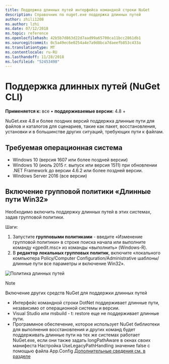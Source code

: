 ```yaml
---
title: Поддержка длинных путей интерфейса командной строки NuGet
description: Справочник по nuget.exe поддержка длинных путей
author: zhili1208
ms.author: lzhi
ms.date: 07/12/2018
ms.topic: reference
ms.openlocfilehash: 42b5b7d863d22d7aad99a65700ca11bcc2861db1
ms.sourcegitcommit: 0c5a49ec6e0254a4e7a9d8bca7daeefb853c433a
ms.translationtype: MT
ms.contentlocale: ru-RU
ms.lasthandoff: 11/28/2018
ms.locfileid: "52453498"
---
```

# <a name="long-path-support-nuget-cli"></a>Поддержка длинных путей (NuGet CLI)

**Применяется к:** все &bullet; **поддерживаемые версии:** 4.8 +

NuGet.exe 4.8 и более поздних версий поддержка длинные пути для файлов и каталогов для сценариев, такие как пакет, восстановления, установки и в большинстве других ситуаций, требующих пути к файлам.

## <a name="required-operating-system"></a>Требуемая операционная система

-   Windows 10 (версия 1607 или более поздней версии)
-   Windows 10 (июль 2015 г. выпуск или версия 1511) при обновлении .NET Framework до версии 4.6.2 или более поздней версии.
-   Windows Server 2016 (все версии)

## <a name="enable-win32-long-paths-group-policy"></a>Включение групповой политики «Длинные пути Win32»

Необходимо включить поддержку длинных путей в этих системах, задав групповой политики.

Шаги:
1. Запустите **групповыми политиками** - введите «Изменение групповой политики» в строке поиска начала или выполните команду «gpedit.msc» из команды «выполнить» (Windows-R).
2. В **редактор локальных групповых политик**, включите «локального компьютера Policy/Computer Configuration/Administrative шаблоны/длинные пути все параметры и включение Win32».

![Политика длинных путей](media/LongPathPolicy.png)


> [!Note]
> Включение других средств NuGet для поддержки длинных путей
>
> -   Интерфейс командной строки DotNet поддерживает длинные пути, независимо от операционной системы и версии.
> -   Visual Studio или msbuild - t: restore еще не поддерживает длинные пути.
> -   Программное обеспечение, которое использует NuGet библиотеки для выполнения восстановления и других команд будет поддерживать длинные пути на тех же системах работает NuGet.exe, если они также задать longPathAware в окнах своих манифеста Настройка UseLegacyPathHandling значение false с помощью файла App.Config [ Дополнительные сведения см. в разделе](https://blogs.msdn.microsoft.com/jeremykuhne/2016/07/30/net-4-6-2-and-long-paths-on-windows-10/)

